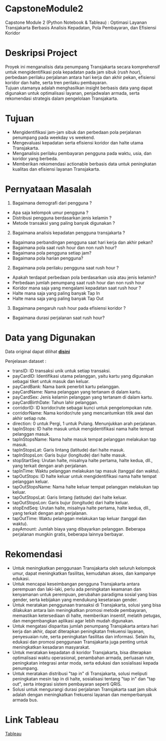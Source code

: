 # CapstoneModule2
Capstone Module 2 (Python Notebook & Tableau) : Optimasi Layanan Transjakarta Berbasis Analisis Kepadatan, Pola Pembayaran, dan Efisiensi Koridor

# Deskripsi Project
Proyek ini menganalisis data penumpang Transjakarta secara komprehensif untuk mengidentifikasi pola kepadatan pada jam sibuk (_rush hour_), perbedaan perilaku perjalanan antara hari kerja dan akhir pekan, efisiensi koridor dan halte, serta tren perilaku pembayaran.  
Tujuan utamanya adalah menghasilkan insight berbasis data yang dapat digunakan untuk optimalisasi layanan, penjadwalan armada, serta rekomendasi strategis dalam pengelolaan Transjakarta.

# Tujuan 
- Mengidentifikasi jam-jam sibuk dan perbedaan pola perjalanan penumpang pada weekday vs weekend.
- Mengevaluasi kepadatan serta efisiensi koridor dan halte utama Transjakarta.
- Menganalisis perilaku pembayaran pengguna pada waktu, usia, dan koridor yang berbeda.
- Memberikan rekomendasi actionable berbasis data untuk peningkatan kualitas dan efisiensi layanan Transjakarta.

# Pernyataan Masalah
1.   Bagaimana demografi dari pengguna  ?
  *   Apa saja kelompok umur pengguna ?
  *   Distribusi pengguna berdasarkan jenis kelamin ?
  *   Metode transaksi yang paling banyak digunakan ?

2. Bagaimana analisis kepadatan pengguna transjakarta ?
  *   Bagaimana perbandingan pengguna saat hari kerja dan akhir pekan?
  *   Bagaimana pola saat rush hour dan non rush hour?
  *   Bagaimana pola pengguna setiap jam?
  *   Bagaimana pola harian pengguna?


2. Bagaimana pola perilaku pengguna saat rush hour ?
  *   Apakah terdapat perbedaan pola berdasarkan usia atau jenis kelamin?
  *   Perbedaan jumlah penumpang saat rush hour dan non rush hour
  *   Koridor mana saja yang mengalami kepadatan saat rush hour ?
  *   Halte mana saja yang paling banyak Tap In
  *   Halte mana saja yang paling banyak Tap Out

3. Bagaimana pengaruh rush hour pada efisiensi koridor ?
  *   Bagaimana durasi perjalanan saat rush hour?

# Data yang Digunakan
Data original dapat dilihat **[disini](https://drive.google.com/drive/folders/1S04hk5uHfHYe6J1S6fVqDunuja1Lk1Lo)**

Penjelasan dataset :

- transID: ID transaksi unik untuk setiap transaksi.
- payCardID: Identifikasi utama pelanggan, yaitu kartu yang digunakan sebagai tiket untuk masuk dan keluar.
- payCardBank: Nama bank penerbit kartu pelanggan.
- payCardName: Nama pelanggan yang tertanam di dalam kartu.
- payCardSex: Jenis kelamin pelanggan yang tertanam di dalam kartu.
- payCardBirthDate: Tahun lahir pelanggan.
- corridorID: ID koridor/rute sebagai kunci untuk pengelompokan rute.
- corridorName: Nama koridor/rute yang mencantumkan titik awal dan akhir setiap rute.
- direction: 0 untuk Pergi, 1 untuk Pulang. Menunjukkan arah perjalanan.
- tapInStops: ID halte masuk untuk mengidentifikasi nama halte tempat pelanggan masuk.
- tapInStopsName: Nama halte masuk tempat pelanggan melakukan tap masuk.
- tapInStopsLat: Garis lintang (latitude) dari halte masuk.
- tapInStopsLon: Garis bujur (longitude) dari halte masuk.
- stopStartSeq: Urutan halte, misalnya halte pertama, halte kedua, dll., yang terkait dengan arah perjalanan.
- tapInTime: Waktu pelanggan melakukan tap masuk (tanggal dan waktu).
- tapOutStops: ID halte keluar untuk mengidentifikasi nama halte tempat pelanggan keluar.
- tapOutStopsName: Nama halte keluar tempat pelanggan melakukan tap keluar.
- tapOutStopsLat: Garis lintang (latitude) dari halte keluar.
- tapOutStopsLon: Garis bujur (longitude) dari halte keluar.
- stopEndSeq: Urutan halte, misalnya halte pertama, halte kedua, dll., yang terkait dengan arah perjalanan.
- tapOutTime: Waktu pelanggan melakukan tap keluar (tanggal dan waktu).
- payAmount: Jumlah biaya yang dibayarkan pelanggan. Beberapa perjalanan mungkin gratis, beberapa lainnya berbayar.

# Rekomendasi

- Untuk meningkatkan penggunaan Transjakarta oleh seluruh kelompok umur, dapat meningkatkan fasilitas, kemudahan akses, dan kampanye edukasi.
- Untuk mencapai keseimbangan pengguna Transjakarta antara perempuan dan laki-laki, perlu ada peningkatan keamanan dan kenyamanan untuk perempuan, perubahan paradigma sosial yang bias gender, serta kebijakan yang mendukung kesetaraan gender.
- Untuk meratakan penggunaan transaksi di Transjakarta, solusi yang bisa dilakukan antara lain meningkatkan promosi metode pembayaran, memastikan ketersediaan di halte, memberikan insentif, melatih petugas, dan mengembangkan aplikasi agar lebih mudah digunakan.
- Untuk mengatasi disparitas jumlah penumpang Transjakarta antara hari kerja dan akhir, dapat diterapkan peningkatan frekuensi layanan, penyesuaian rute, serta peningkatan fasilitas dan informasi. Selain itu, edukasi dan promosi penggunaan Transjakarta juga penting untuk meningkatkan kesadaran masyarakat. 
- Untuk meratakan kepadatan di koridor Transjakarta, bisa diterapkan optimalisasi waktu operasional, penambahan armada, perluasan rute, peningkatan integrasi antar moda, serta edukasi dan sosialisasi kepada penumpang. 
- Untuk meratakan distribusi "tap in" di Transjakarta, solusi meliputi peningkatan mesin tap in di halte, sosialisasi tentang "tap in" dan "tap out", serta integrasi sistem pembayaran seperti QRIS.
- Solusi untuk mengurangi durasi perjalanan Transjakarta saat jam sibuk adalah dengan meningkatkan frekuensi layanan dan memperbanyak armada bus.

# Link Tableau
[Tableau](https://public.tableau.com/views/TransjakartaAnalysis_17527741748260/HomeDashboard?:language=en-US&:sid=&:redirect=auth&:display_count=n&:origin=viz_share_link)

